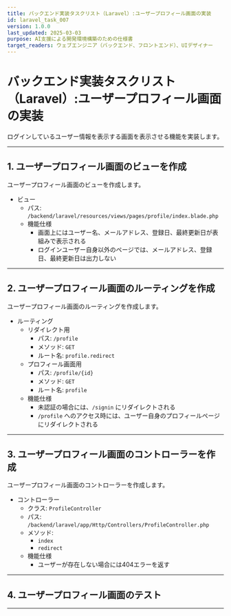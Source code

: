 ```yaml
---
title: バックエンド実装タスクリスト（Laravel）:ユーザープロフィール画面の実装
id: laravel_task_007
version: 1.0.0
last_updated: 2025-03-03
purpose: AI支援による開発環境構築のための仕様書
target_readers: ウェブエンジニア（バックエンド、フロントエンド）、UIデザイナー
---
```


# バックエンド実装タスクリスト（Laravel）:ユーザープロフィール画面の実装

ログインしているユーザー情報を表示する画面を表示させる機能を実装します。

---

## 1. ユーザープロフィール画面のビューを作成

ユーザープロフィール画面のビューを作成します。

- ビュー
  - パス: `/backend/laravel/resources/views/pages/profile/index.blade.php`
  - 機能仕様
    - 画面上にはユーザー名、メールアドレス、登録日、最終更新日が表組みで表示される
    - ログインユーザー自身以外のページでは、メールアドレス、登録日、最終更新日は出力しない

---

## 2. ユーザープロフィール画面のルーティングを作成

ユーザープロフィール画面のルーティングを作成します。

- ルーティング
  - リダイレクト用
    - パス: `/profile`
    - メソッド: `GET`
    - ルート名: `profile.redirect`
  - プロフィール画面用
    - パス: `/profile/{id}`
    - メソッド: `GET`
    - ルート名: `profile`
  - 機能仕様
    - 未認証の場合には、`/signin` にリダイレクトされる
    - `/profile` へのアクセス時には、ユーザー自身のプロフィールページにリダイレクトされる

---

## 3. ユーザープロフィール画面のコントローラーを作成

ユーザープロフィール画面のコントローラーを作成します。

- コントローラー
  - クラス: `ProfileController`
  - パス: `/backend/laravel/app/Http/Controllers/ProfileController.php`
  - メソッド: 
    - `index`
    - `redirect`
  - 機能仕様
    - ユーザーが存在しない場合には404エラーを返す

---

## 4. ユーザープロフィール画面のテスト

---
